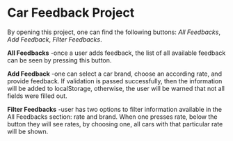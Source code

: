 # Car Feedback Project

By opening this project, one can find the following buttons: _All Feedbacks_, _Add Feedback_, _Filter Feedbacks_.

**All Feedbacks**
-once a user adds feedback, the list of all available feedback can be seen by pressing this button.

**Add Feedback**
-one can select a car brand, choose an according rate, and provide feedback. If validation is passed successfully, then the information will be added to localStorage, otherwise, the user will be warned that not all fields were filled out.

**Filter Feedbacks**
-user has two options to filter information available in the All Feedbacks section: rate and brand. When one presses rate, below the button they will see rates, by choosing one, all cars with that particular rate will be shown. 
